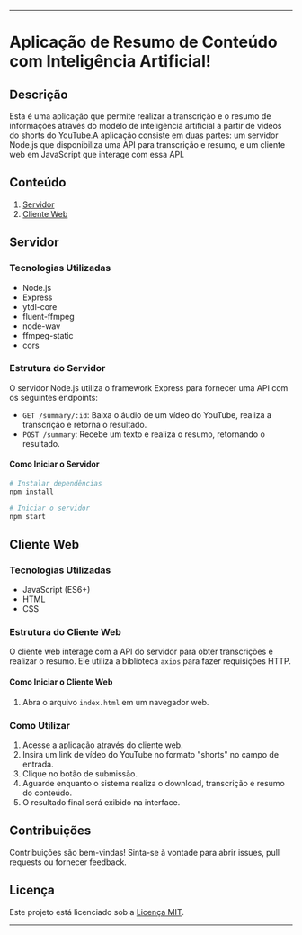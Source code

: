 

---

# Aplicação de Resumo de Conteúdo com Inteligência Artificial!

## Descrição
Esta é uma aplicação que permite realizar a transcrição e o resumo de informações através do modelo de inteligência artificial 
a partir de vídeos do shorts do YouTube.A aplicação consiste em duas partes: um servidor Node.js que disponibiliza uma API para transcrição e resumo, 
e um cliente web em JavaScript que interage com essa API.

## Conteúdo

1. [Servidor](#servidor)
2. [Cliente Web](#cliente-web)

## Servidor

### Tecnologias Utilizadas
- Node.js
- Express
- ytdl-core
- fluent-ffmpeg
- node-wav
- ffmpeg-static
- cors

### Estrutura do Servidor

O servidor Node.js utiliza o framework Express para fornecer uma API com os seguintes endpoints:

- `GET /summary/:id`: Baixa o áudio de um vídeo do YouTube, realiza a transcrição e retorna o resultado.
- `POST /summary`: Recebe um texto e realiza o resumo, retornando o resultado.

#### Como Iniciar o Servidor
```bash
# Instalar dependências
npm install

# Iniciar o servidor
npm start
```

## Cliente Web

### Tecnologias Utilizadas
- JavaScript (ES6+)
- HTML
- CSS

### Estrutura do Cliente Web

O cliente web interage com a API do servidor para obter transcrições e realizar o resumo. Ele utiliza a biblioteca `axios` para fazer requisições HTTP.

#### Como Iniciar o Cliente Web
1. Abra o arquivo `index.html` em um navegador web.

### Como Utilizar

1. Acesse a aplicação através do cliente web.
2. Insira um link de vídeo do YouTube no formato "shorts" no campo de entrada.
3. Clique no botão de submissão.
4. Aguarde enquanto o sistema realiza o download, transcrição e resumo do conteúdo.
5. O resultado final será exibido na interface.

## Contribuições
Contribuições são bem-vindas! Sinta-se à vontade para abrir issues, pull requests ou fornecer feedback.

## Licença
Este projeto está licenciado sob a [Licença MIT](LICENSE).

---

